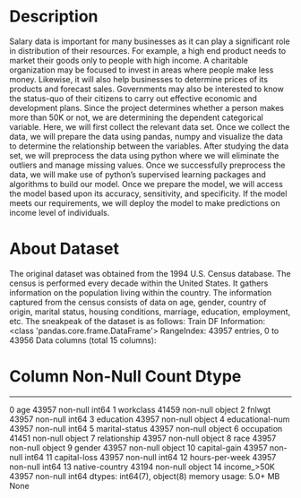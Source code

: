 # Description

Salary data is important for many businesses as it can play a significant role in distribution of their resources. For example, a high end product needs to market their goods only to people with high income. A charitable organization may be focused to invest in areas where people make less money. Likewise, it will also help businesses to determine prices of its products and forecast sales. Governments may also be interested to know the status-quo of their citizens to carry out effective economic and development plans. Since the project determines whether a person makes more than 50K or not, we are determining the dependent categorical variable. Here, we will first collect the relevant data set. Once we collect the data, we will prepare the data using pandas, numpy and visualize the data to determine the relationship between the variables. After studying the data set, we will preprocess the data using python where we will eliminate the outliers and manage missing values. Once we successfully preprocess the data, we will make use of python’s supervised learning packages and algorithms to build our model. Once we prepare the model, we will access the model based upon its accuracy, sensitivity, and specificity. If the model meets our requirements, we will deploy the model to make predictions on income level of individuals.

# About Dataset

The original dataset was obtained from the 1994 U.S. Census database. The census is performed every decade within the United States. It gathers information on the population living within the country. The information captured from the census consists of data on age, gender, country of origin, marital status, housing conditions, marriage, education, employment, etc. The sneakpeak of the dataset is as follows:
Train DF Information:
<class 'pandas.core.frame.DataFrame'>
RangeIndex: 43957 entries, 0 to 43956
Data columns (total 15 columns):
 #   Column           Non-Null Count  Dtype 
---  ------           --------------  ----- 
 0   age              43957 non-null  int64 
 1   workclass        41459 non-null  object
 2   fnlwgt           43957 non-null  int64 
 3   education        43957 non-null  object
 4   educational-num  43957 non-null  int64 
 5   marital-status   43957 non-null  object
 6   occupation       41451 non-null  object
 7   relationship     43957 non-null  object
 8   race             43957 non-null  object
 9   gender           43957 non-null  object
 10  capital-gain     43957 non-null  int64 
 11  capital-loss     43957 non-null  int64 
 12  hours-per-week   43957 non-null  int64 
 13  native-country   43194 non-null  object
 14  income_>50K      43957 non-null  int64 
dtypes: int64(7), object(8)
memory usage: 5.0+ MB
None
